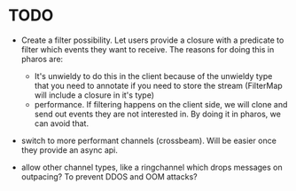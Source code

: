 # TODO

- Create a filter possibility. Let users provide a closure with a predicate to filter which events they want to receive.
  The reasons for doing this in pharos are:

  - It's unwieldy to do this in the client because of the unwieldy type that you need to annotate if you need to store
    the stream (FilterMap will include a closure in it's type)
  - performance. If filtering happens on the client side, we will clone and send out events they are not interested in.
    By doing it in pharos, we can avoid that.

- switch to more performant channels (crossbeam). Will be easier once they provide an async api.

- allow other channel types, like a ringchannel which drops messages on outpacing? To prevent DDOS and OOM attacks?
